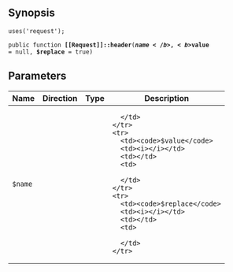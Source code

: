 ## Synopsis

<code>uses('request');</code>

<code>public function <b>[[Request]]::header</b>(<b>$name</b>, <b>$value</b> = null, <b>$replace</b> = true)</code>

## Parameters

<table>
  <thead>
    <tr>
      <th>Name</th>
      <th>Direction</th>
      <th>Type</th>
      <th>Description</th>
    </tr>
  </thead>
  <tbody>
    <tr>
      <td><code>$name</code>
      <td><i></i></td>
      <td></td>
      <td>

      </td>
    </tr>
    <tr>
      <td><code>$value</code>
      <td><i></i></td>
      <td></td>
      <td>

      </td>
    </tr>
    <tr>
      <td><code>$replace</code>
      <td><i></i></td>
      <td></td>
      <td>

      </td>
    </tr>
  </tbody>
</table>

